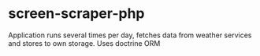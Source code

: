 # screen-scraper-php
Application runs several times per day, fetches data from weather services and stores to own storage. Uses doctrine ORM
